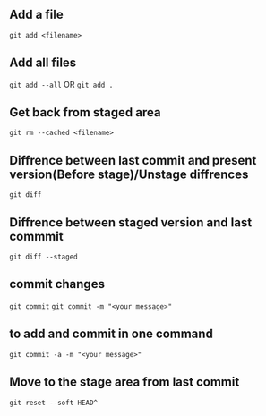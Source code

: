 ## Add a file 
`git add <filename>`

## Add all files 
`git add --all`
OR
`git add .`

## Get back from staged area
`git rm --cached <filename>`

## Diffrence between last commit and present version(Before stage)/Unstage diffrences
`git diff`

## Diffrence between staged version and last commmit
`git diff --staged`

## commit changes
`git commit`
`git commit -m "<your message>"`

## to add and commit in one command
`git commit -a -m "<your message>"`

## Move to the stage area from last commit 
`git reset --soft HEAD^`